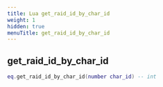 ```yaml
---
title: Lua get_raid_id_by_char_id
weight: 1
hidden: true
menuTitle: get_raid_id_by_char_id
---
```

## get_raid_id_by_char_id
```lua
eq.get_raid_id_by_char_id(number char_id) -- int
```